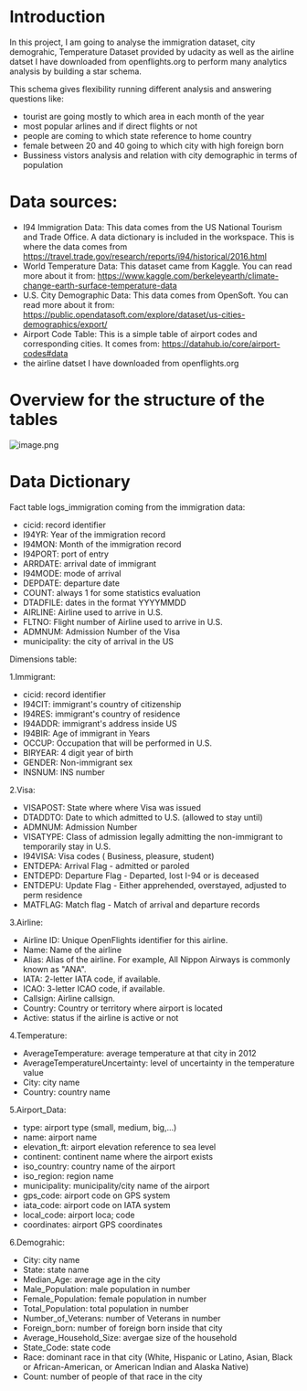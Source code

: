 # Introduction

In this project, I am going to analyse the immigration dataset, city demograhic, Temperature Dataset provided by udacity as well as the airline datset I have downloaded from openflights.org to perform many analytics analysis by building a star schema.

This schema gives flexibility running different analysis and answering questions like:
* tourist are going mostly to which area in each month of the year
* most popular arlines and if direct flights or not
* people are coming to which state reference to home country
* female between 20 and 40 going to which city with high foreign born
* Bussiness vistors analysis and relation with city demographic in terms of population

# Data sources:

* I94 Immigration Data: This data comes from the US National Tourism and Trade Office. A data dictionary is included in the workspace. This is where the data comes from https://travel.trade.gov/research/reports/i94/historical/2016.html
* World Temperature Data: This dataset came from Kaggle. You can read more about it from: https://www.kaggle.com/berkeleyearth/climate-change-earth-surface-temperature-data
* U.S. City Demographic Data: This data comes from OpenSoft. You can read more about it from: https://public.opendatasoft.com/explore/dataset/us-cities-demographics/export/
* Airport Code Table: This is a simple table of airport codes and corresponding cities. It comes from: https://datahub.io/core/airport-codes#data
* the airline datset I have downloaded from openflights.org

# Overview for the structure of the tables

![image.png](attachment:image.png)

# Data Dictionary

Fact table logs_immigration coming from the immigration data:
* cicid: record identifier
* I94YR: Year of the immigration record
* I94MON: Month of the immigration record
* I94PORT: port of entry
* ARRDATE: arrival date of immigrant
* I94MODE: mode of arrival 
* DEPDATE: departure date 
* COUNT: always 1 for some statistics evaluation 
* DTADFILE: dates in the format YYYYMMDD 
* AIRLINE: Airline used to arrive in U.S. 
* FLTNO: Flight number of Airline used to arrive in U.S. 
* ADMNUM: Admission Number of the Visa 
* municipality: the city of arrival in the US

Dimensions table:

1.Immigrant:
* cicid: record identifier
* I94CIT: immigrant's country of citizenship
* I94RES: immigrant's country of residence 
* I94ADDR: immigrant's address inside US
* I94BIR: Age of immigrant in Years 
* OCCUP: Occupation that will be performed in U.S. 
* BIRYEAR:  4 digit year of birth 
* GENDER: Non-immigrant sex 
* INSNUM:  INS number 

2.Visa:
* VISAPOST: State where where Visa was issued 
* DTADDTO: Date to which admitted to U.S. (allowed to stay until) 
* ADMNUM: Admission Number
* VISATYPE: Class of admission legally admitting the non-immigrant to temporarily stay in U.S.
* I94VISA: Visa codes ( Business, pleasure, student)
* ENTDEPA: Arrival Flag - admitted or paroled
* ENTDEPD: Departure Flag - Departed, lost I-94 or is deceased
* ENTDEPU: Update Flag - Either apprehended, overstayed, adjusted to perm residence
* MATFLAG: Match flag - Match of arrival and departure records 


3.Airline:
* Airline ID: Unique OpenFlights identifier for this airline.
* Name: Name of the airline
* Alias: Alias of the airline. For example, All Nippon Airways is commonly known as "ANA".
* IATA: 2-letter IATA code, if available.
* ICAO: 3-letter ICAO code, if available.
* Callsign: Airline callsign.
* Country: Country or territory where airport is located
* Active: status if the airline is active or not

4.Temperature:
* AverageTemperature: average temperature at that city in 2012
* AverageTemperatureUncertainty: level of uncertainty in the temperature value
* City: city name
* Country: country name

5.Airport_Data:
* type: airport type (small, medium, big,...)
* name: airport name
* elevation_ft: airport elevation reference to sea level
* continent: continent name where the airport exists
* iso_country: country name of the airport
* iso_region: region name
* municipality: municipality/city name of the airport
* gps_code: airport code on GPS system
* iata_code: airport code on IATA system
* local_code: airport loca; code
* coordinates: airport GPS coordinates

6.Demograhic:
* City: city name
* State: state name
* Median_Age: average age in the city
* Male_Population: male population in number
* Female_Population: female population in number
* Total_Population: total population in number
* Number_of_Veterans: number of Veterans in number
* Foreign_born: number of foreign born inside that city
* Average_Household_Size: avergae size of the household
* State_Code: state code
* Race: dominant race in that city (White, Hispanic or Latino, Asian, Black or African-American, or American Indian and Alaska Native)
* Count: number of people of that race in the city
